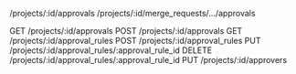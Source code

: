 /projects/:id/approvals
/projects/:id/merge_requests/.../approvals

GET     /projects/:id/approvals
POST    /projects/:id/approvals
GET     /projects/:id/approval_rules
POST    /projects/:id/approval_rules
PUT     /projects/:id/approval_rules/:approval_rule_id
DELETE  /projects/:id/approval_rules/:approval_rule_id
PUT     /projects/:id/approvers
